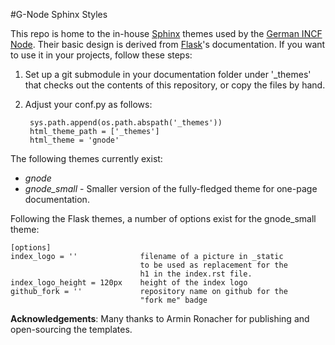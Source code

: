 #G-Node Sphinx Styles

This repo is home to the in-house [Sphinx](http://sphinx.pocoo.org) themes used by the [German INCF Node](http://www.g-node.org). Their basic design is derived from [Flask](http://flask.pocoo.org)'s documentation. If you want to use it in your projects, follow these steps:

1. Set up a git submodule in your documentation folder under '_themes' that
   checks out the contents of this repository, or copy the files by hand.
   
2. Adjust your conf.py as follows:

        sys.path.append(os.path.abspath('_themes'))
        html_theme_path = ['_themes']
        html_theme = 'gnode'

The following themes currently exist:

- _gnode_
- _gnode_small_ - Smaller version of the fully-fledged theme for one-page documentation.

Following the Flask themes, a number of options exist for the gnode_small theme:

    [options]
    index_logo = ''              filename of a picture in _static
                                 to be used as replacement for the
                                 h1 in the index.rst file.
    index_logo_height = 120px    height of the index logo
    github_fork = ''             repository name on github for the
                                 "fork me" badge
                              
__Acknowledgements__: Many thanks to Armin Ronacher for publishing and open-sourcing the templates.